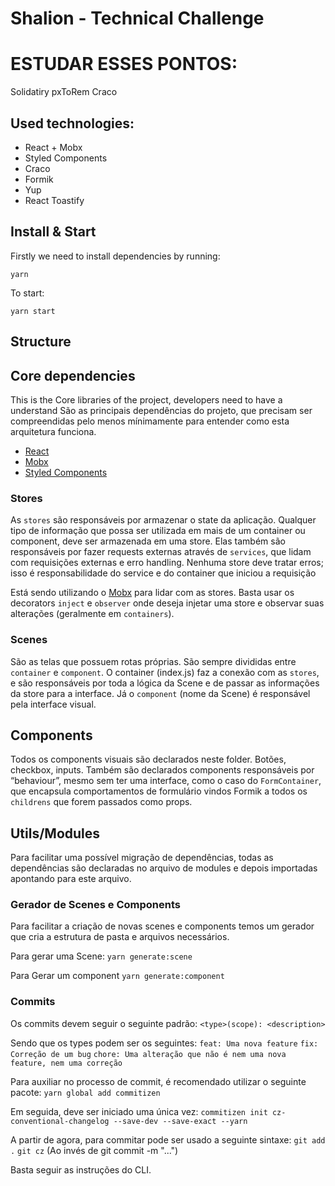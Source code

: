 # Shalion - Technical Challenge

# ESTUDAR ESSES PONTOS:

Solidatiry
pxToRem
Craco

## Used technologies:

- React + Mobx
- Styled Components
- Craco
- Formik
- Yup
- React Toastify

## Install & Start

Firstly we need to install dependencies by running:

`yarn`

To start:

`yarn start`

## Structure

## Core dependencies

This is the Core libraries of the project, developers need to have a understand 
São as principais dependências do projeto, que precisam ser compreendidas pelo menos mínimamente para entender como esta arquitetura funciona.

- [React](https://reactjs.org/)
- [Mobx](https://mobx.js.org/)
- [Styled Components](https://www.styled-components.com/)

### Stores

As `stores` são responsáveis por armazenar o state da aplicação. Qualquer tipo de informação que possa ser utilizada em mais de um container ou component, deve ser armazenada em uma store. Elas também são responsáveis por fazer requests externas através de `services`, que lidam com requisições externas e erro handling. Nenhuma store deve tratar erros; isso é responsabilidade do service e do container que iniciou a requisição

Está sendo utilizando o [Mobx](https://mobx.js.org/) para lidar com as stores. Basta usar os decorators `inject` e `observer` onde deseja injetar uma store e observar suas alterações (geralmente em `containers`).

### Scenes

São as telas que possuem rotas próprias. São sempre divididas entre `container` e `component`. O container (index.js) faz a conexão com as `stores`, e são responsáveis por toda a lógica da Scene e de passar as informações da store para a interface. Já o `component` (nome da Scene) é responsável pela interface visual.

## Components

Todos os components visuais são declarados neste folder. Botões, checkbox, inputs. Também são declarados components responsáveis por “behaviour”, mesmo sem ter uma interface, como o caso do `FormContainer`, que encapsula comportamentos de formulário vindos Formik a todos os `childrens` que forem passados como props.

## Utils/Modules

Para facilitar uma possível migração de dependências, todas as dependências são declaradas no arquivo de modules e depois importadas apontando para este arquivo.

### Gerador de Scenes e Components

Para facilitar a criação de novas scenes e components temos um gerador que cria a estrutura de pasta e arquivos necessários.

Para gerar uma Scene:
`yarn generate:scene`

Para Gerar um component
`yarn generate:component`

### Commits

Os commits devem seguir o seguinte padrão:
`<type>(scope): <description>`

Sendo que os types podem ser os seguintes:
`feat: Uma nova feature`
`fix: Correção de um bug`
`chore: Uma alteração que não é nem uma nova feature, nem uma correção`

Para auxiliar no processo de commit, é recomendado utilizar o seguinte pacote:
`yarn global add commitizen`

Em seguida, deve ser iniciado uma única vez:
`commitizen init cz-conventional-changelog --save-dev --save-exact --yarn`

A partir de agora, para commitar pode ser usado a seguinte sintaxe:
`git add .`
`git cz` (Ao invés de git commit -m "...")

Basta seguir as instruções do CLI.
